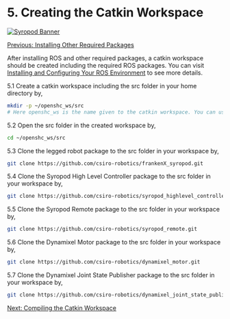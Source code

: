 # 5. Creating the Catkin Workspace

[![Syropod Banner](https://i.imgur.com/QyMTwG3.jpg "CSIRO Robotics")](https://research.csiro.au/robotics/)

[Previous: Installing Other Required Packages](shc_raspi_install_other.md)

After installing ROS and other required packages, a catkin workspace should be created including the required ROS packages. You can visit [Installing and Configuring Your ROS Environment](http://wiki.ros.org/ROS/Tutorials/InstallingandConfiguringROSEnvironment) to see more details.

5.1 Create a catkin workspace including the src folder in your home directory by,

```bash
mkdir -p ~/openshc_ws/src
# Here openshc_ws is the name given to the catkin workspace. You can use any other name as you wish.
```

5.2 Open the src folder in the created workspace by,

```bash
cd ~/openshc_ws/src
```

5.3 Clone the legged robot package to the src folder in your workspace by,

```bash
git clone https://github.com/csiro-robotics/frankenX_syropod.git
```

5.4 Clone the Syropod High Level Controller package to the src folder in your workspace by,

```bash
git clone https://github.com/csiro-robotics/syropod_highlevel_controller.git
```

5.5 Clone the Syropod Remote package to the src folder in your workspace by,

```bash
git clone https://github.com/csiro-robotics/syropod_remote.git
```

5.6 Clone the Dynamixel Motor package to the src folder in your workspace by,

```bash
git clone https://github.com/csiro-robotics/dynamixel_motor.git
```

5.7 Clone the Dynamixel Joint State Publisher package to the src folder in your workspace by,

```bash
git clone https://github.com/csiro-robotics/dynamixel_joint_state_publisher.git
```

[Next: Compiling the Catkin Workspace](shc_raspi_compile_workspace.md)
